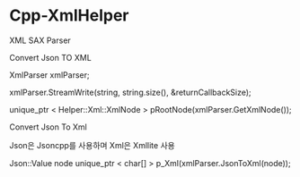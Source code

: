 # Cpp-XmlHelper

XML SAX Parser

Convert Json TO XML

XmlParser xmlParser;

xmlParser.StreamWrite(string, string.size(), &returnCallbackSize);

unique_ptr < Helper::Xml::XmlNode > pRootNode(xmlParser.GetXmlNode()); 



Convert Json To Xml

Json은 Jsoncpp를 사용하며 Xml은 Xmllite 사용

Json::Value node
unique_ptr < char[] > p_Xml(xmlParser.JsonToXml(node));
